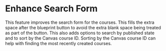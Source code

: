 # Enhance Search Form

This feature improves the search form for the courses. This fills the extra space after the blueprint button to avoid the extra blank space being treated as part of the button. This also adds options to search by published state and to sort by the Canvas course ID.  Sorting by the Canvas course ID can help with finding the most recently created courses.